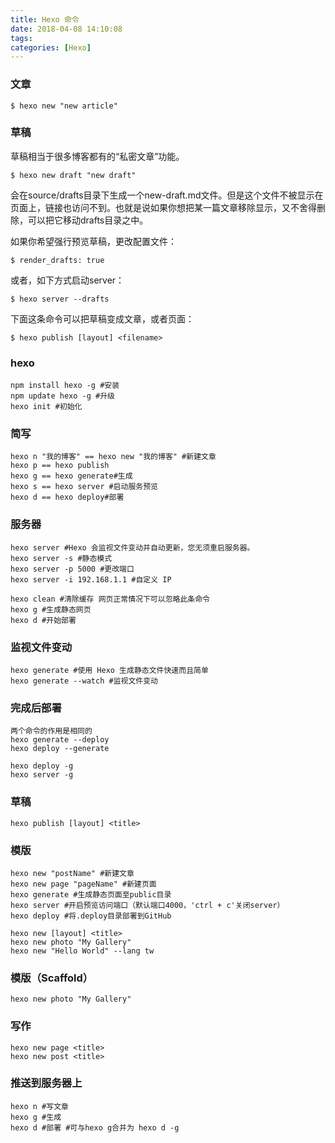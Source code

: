 ```yaml
---
title: Hexo 命令
date: 2018-04-08 14:10:08
tags:
categories: [Hexo]
---
```


### 文章
```
$ hexo new "new article"
```

### 草稿
草稿相当于很多博客都有的“私密文章”功能。
```
$ hexo new draft "new draft"
```

会在source/drafts目录下生成一个new-draft.md文件。但是这个文件不被显示在页面上，链接也访问不到。也就是说如果你想把某一篇文章移除显示，又不舍得删除，可以把它移动drafts目录之中。

如果你希望强行预览草稿，更改配置文件：
```
$ render_drafts: true
```

或者，如下方式启动server：
```
$ hexo server --drafts
```

下面这条命令可以把草稿变成文章，或者页面：
```
$ hexo publish [layout] <filename>
```

### hexo
```
npm install hexo -g #安装  
npm update hexo -g #升级  
hexo init #初始化
```

### 简写
```
hexo n "我的博客" == hexo new "我的博客" #新建文章
hexo p == hexo publish
hexo g == hexo generate#生成
hexo s == hexo server #启动服务预览
hexo d == hexo deploy#部署
```

### 服务器
```
hexo server #Hexo 会监视文件变动并自动更新，您无须重启服务器。
hexo server -s #静态模式
hexo server -p 5000 #更改端口
hexo server -i 192.168.1.1 #自定义 IP

hexo clean #清除缓存 网页正常情况下可以忽略此条命令
hexo g #生成静态网页
hexo d #开始部署
```

### 监视文件变动
```
hexo generate #使用 Hexo 生成静态文件快速而且简单
hexo generate --watch #监视文件变动
```

### 完成后部署
```
两个命令的作用是相同的
hexo generate --deploy
hexo deploy --generate

hexo deploy -g
hexo server -g
```

### 草稿
```
hexo publish [layout] <title>
```

### 模版
```
hexo new "postName" #新建文章
hexo new page "pageName" #新建页面
hexo generate #生成静态页面至public目录
hexo server #开启预览访问端口（默认端口4000，'ctrl + c'关闭server）
hexo deploy #将.deploy目录部署到GitHub

hexo new [layout] <title>
hexo new photo "My Gallery"
hexo new "Hello World" --lang tw
```

### 模版（Scaffold）
```
hexo new photo "My Gallery"
```

### 写作
```
hexo new page <title>
hexo new post <title>
```

### 推送到服务器上
```
hexo n #写文章
hexo g #生成
hexo d #部署 #可与hexo g合并为 hexo d -g
```

